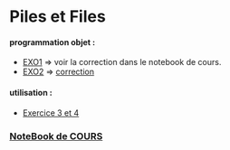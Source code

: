 # Piles et Files
#### programmation objet : 
* [EXO1](https://notebook.basthon.fr/?from=https://raw.githubusercontent.com/thfruchart/tnsi/main/06/ExoPython1.ipynb) => voir la correction dans le notebook de cours.
* [EXO2](https://notebook.basthon.fr/?from=https://raw.githubusercontent.com/thfruchart/tnsi/main/06/ExoPython2.ipynb) => [correction](https://notebook.basthon.fr/?from=https://raw.githubusercontent.com/thfruchart/tnsi/main/06/EXO2_CORR.ipynb)
#### utilisation :
* [Exercice 3 et 4](https://notebook.basthon.fr/?from=https://raw.githubusercontent.com/thfruchart/tnsi/main/06/EXOS_Pile_File.ipynb)

### [NoteBook de COURS](https://notebook.basthon.fr/?from=https://raw.githubusercontent.com/thfruchart/tnsi/main/06/COURS_Piles_Files.ipynb)
